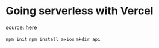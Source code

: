 # Going serverless with Vercel

source: [here](https://dev.to/sumitkolhe/going-serveless-with-vercel-5b4o)

`npm init`
`npm install axios`
`mkdir api`
